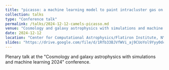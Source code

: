 ```yaml
---
title: "picasso: a machine learning model to paint intracluster gas on gravity-only simulations"
collection: talks
type: "Conference talk"
permalink: /talks/2024-12-12-camels-picasso.md
venue: "Cosmology and galaxy astrophysics with simulations and machine learning 2024"
date: 2024-12-12
location: "Center for Computational Astrophysics/Flatiron Institute, NYC"
slides: "https://drive.google.com/file/d/1Rfb33BJVfWVi_aj9CUoYol9Yyy0dccFi/view?usp=sharing"
---
```


Plenary talk at the "Cosmology and galaxy astrophysics with simulations and machine learning 2024" conference.
